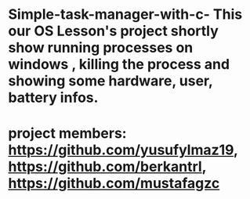 # Simple-task-manager-with-c- This our OS Lesson's project shortly show running processes on windows , killing the process  and showing some hardware, user, battery infos.
# project members: https://github.com/yusufylmaz19, https://github.com/berkantrl, https://github.com/mustafagzc 
